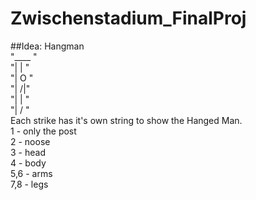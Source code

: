 # Zwischenstadium_FinalProj

##Idea: Hangman
 <br />"____ "
 <br />"|  | "
 <br />"|  O "
 <br />"| /|\"
 <br />"|  | "
 <br />"| / \"
<br />Each strike has it's own string to show the Hanged Man.
<br />1 - only the post
<br />2 - noose
<br />3 - head
<br />4 - body
<br />5,6 - arms
<br />7,8 - legs


